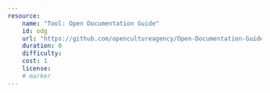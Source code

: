 ```yaml
---
resource:
    name: "Tool: Open Documentation Guide"
    id: odg
    url: "https://github.com/opencultureagency/Open-Documentation-Guide"
    duration: 0
    difficulty: 
    cost: 1
    license: 
    # marker
---
```

